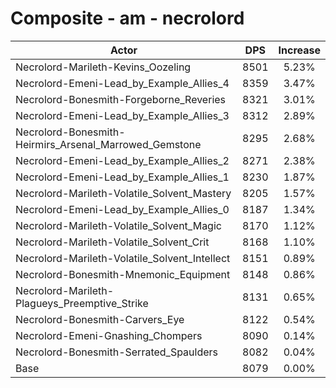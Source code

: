 # Composite - am - necrolord
| Actor | DPS | Increase |
|---|:---:|:---:|
|Necrolord-Marileth-Kevins_Oozeling|8501|5.23%|
|Necrolord-Emeni-Lead_by_Example_Allies_4|8359|3.47%|
|Necrolord-Bonesmith-Forgeborne_Reveries|8321|3.01%|
|Necrolord-Emeni-Lead_by_Example_Allies_3|8312|2.89%|
|Necrolord-Bonesmith-Heirmirs_Arsenal_Marrowed_Gemstone|8295|2.68%|
|Necrolord-Emeni-Lead_by_Example_Allies_2|8271|2.38%|
|Necrolord-Emeni-Lead_by_Example_Allies_1|8230|1.87%|
|Necrolord-Marileth-Volatile_Solvent_Mastery|8205|1.57%|
|Necrolord-Emeni-Lead_by_Example_Allies_0|8187|1.34%|
|Necrolord-Marileth-Volatile_Solvent_Magic|8170|1.12%|
|Necrolord-Marileth-Volatile_Solvent_Crit|8168|1.10%|
|Necrolord-Marileth-Volatile_Solvent_Intellect|8151|0.89%|
|Necrolord-Bonesmith-Mnemonic_Equipment|8148|0.86%|
|Necrolord-Marileth-Plagueys_Preemptive_Strike|8131|0.65%|
|Necrolord-Bonesmith-Carvers_Eye|8122|0.54%|
|Necrolord-Emeni-Gnashing_Chompers|8090|0.14%|
|Necrolord-Bonesmith-Serrated_Spaulders|8082|0.04%|
|Base|8079|0.00%|
